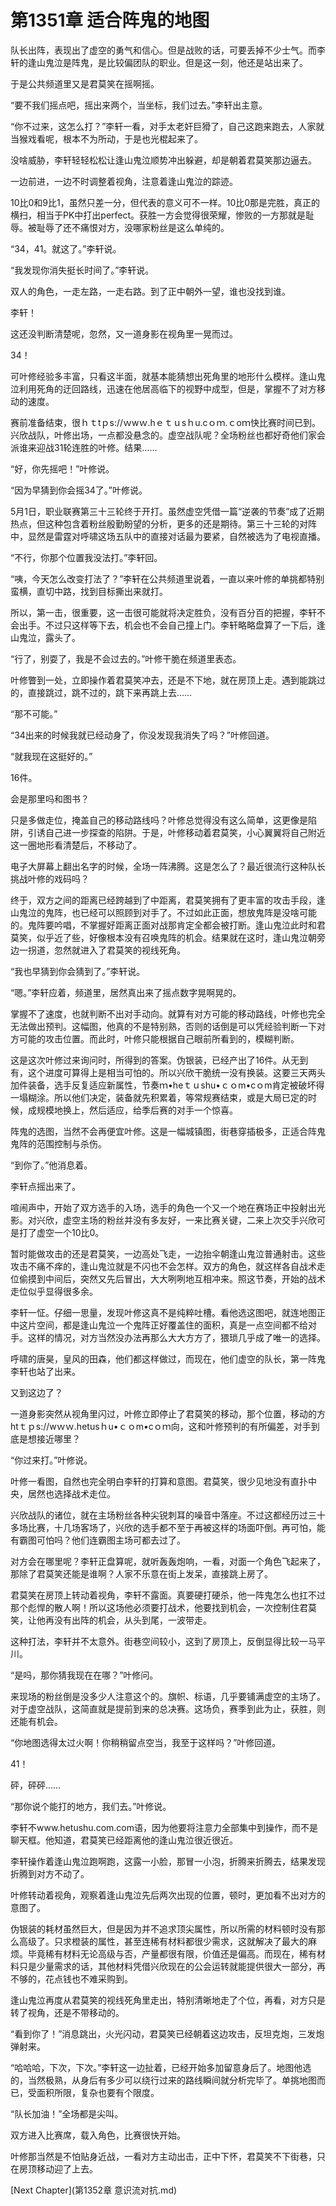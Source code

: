 # 第1351章 适合阵鬼的地图

队长出阵，表现出了虚空的勇气和信心。但是战败的话，可要丢掉不少士气。而李轩的逢山鬼泣是阵鬼，是比较偏团队的职业。但是这一刻，他还是站出来了。

于是公共频道里又是君莫笑在摇啊摇。

“要不我们摇点吧，摇出来两个，当坐标，我们过去。”李轩出主意。

“你不过来，这怎么打？”李轩一看，对手太老奸巨猾了，自己这跑来跑去，人家就当猴戏看呢，根本不为所动，于是也光棍起来了。

没啥威胁，李轩轻轻松松让逢山鬼泣顺势冲出躲避，却是朝着君莫笑那边逼去。

一边前进，一边不时调整着视角，注意着逢山鬼泣的踪迹。

10比0和9比1，虽然只差一分，但代表的意义可不一样。10比0那是完胜，真正的横扫，相当于PK中打出perfect。获胜一方会觉得很荣耀，惨败的一方那就是耻辱。被耻辱了还不痛恨对方，没哪家粉丝是这么单纯的。

“34，41。就这了。”李轩说。

“我发现你消失挺长时间了。”李轩说。

双人的角色，一走左路，一走右路。到了正中朝外一望，谁也没找到谁。

李轩！

这还没判断清楚呢，忽然，又一道身影在视角里一晃而过。

34！

可叶修经验多丰富，只看这半面，就基本能猜想出死角里的地形什么模样。逢山鬼泣利用死角的迂回路线，迅速在他居高临下的视野中成型，但是，掌握不了对方移动的速度。

赛前准备结束，很ｈｔtｐs://ｗwｗ.hｅｔｕsｈu.cｏｍ.ｃoｍ快比赛时间已到。兴欣战队，叶修出场，一点都没悬念的。虚空战队呢？全场粉丝也都好奇他们家会派谁来迎战31轮连胜的叶修。结果……

“好，你先摇吧！”叶修说。

“因为早猜到你会摇34了。”叶修说。

5月1日，职业联赛第三十三轮终于开打。虽然虚空凭借一篇“逆袭的节奏”成了近期热点，但这种包含着粉丝殷勤盼望的分析，更多的还是期待。第三十三轮的对阵中，显然是雷霆对呼啸这场五队中的直接对话最为要紧，自然被选为了电视直播。

“不行，你那个位置我没法打。”李轩回。

“咦，今天怎么改变打法了？”李轩在公共频道里说着，一直以来叶修的单挑都特别蛮横，直切中路，找到目标撕出来就打。

所以，第一击，很重要，这一击很可能就将决定胜负，没有百分百的把握，李轩不会出手。不过只这样等下去，机会也不会自己撞上门。李轩略略盘算了一下后，逢山鬼泣，露头了。

“行了，别耍了，我是不会过去的。”叶修干脆在频道里表态。

叶修瞥到一处，立即操作着君莫笑冲去，还是不下地，就在房顶上走。遇到能跳过的，直接跳过，跳不过的，跳下来再跳上去……

“那不可能。”

“34出来的时候我就已经动身了，你没发现我消失了吗？”叶修回道。

“就我现在这挺好的。”

16件。

会是那里吗和图书？

只是多做走位，掩盖自己的移动路线吗？叶修总觉得没有这么简单，这更像是陷阱，引诱自己进一步探查的陷阱。于是，叶修移动着君莫笑，小心翼翼将自己附近这一圈地形看清楚后，不移动了。

电子大屏幕上翻出名字的时候，全场一阵沸腾。这是怎么了？最近很流行这种队长挑战叶修的戏码吗？

终于，双方之间的距离已经跨越到了中距离，君莫笑拥有了更丰富的攻击手段，逢山鬼泣的鬼阵，也已经可以照顾到对手了。不过如此正面，想放鬼阵是没啥可能的。鬼阵要吟唱，不掌握好距离正面对战那肯定全都会被打断。逢山鬼泣此时和君莫笑，似乎近了些，好像根本没有召唤鬼阵的机会。结果就在这时，逢山鬼泣朝旁边一拐道，忽然就进入了君莫笑的视线死角。

“我也早猜到你会猜到了。”李轩说。

“嗯。”李轩应着，频道里，居然真出来了摇点数字晃啊晃的。

掌握不了速度，也就判断不出对手动向。就算有对方可能的移动路线，叶修也完全无法做出预判。这幅图，他真的不是特别熟，否则的话倒是可以凭经验判断一下对方可能的攻击位置。而此时，叶修只能根据自己眼前所看到的，模糊判断。

这是这次叶修过来询问时，所得到的答案。伪银装，已经产出了16件。从无到有，这个进度可算得上是相当可怕的。所以兴欣干脆统一没有换装。这要三天两头加件装备，选手反复适应新属性，节奏ｍ•heｔｕshu•ｃｏm•cｏm肯定被破坏得一塌糊涂。所以他们决定，装备就先积累着，等常规赛结束，或是大局已定的时候，成规模地换上，然后适应，给季后赛的对手一个惊喜。

阵鬼的选图，当然不会再便宜叶修。这是一幅城镇图，街巷穿插极多，正适合阵鬼鬼阵的范围控制与杀伤。

“到你了。”他消息着。

李轩点摇出来了。

喧闹声中，开始了双方选手的入场，选手的角色一个又一个地在赛场正中投射出光影。对兴欣，虚空主场的粉丝并没有多友好，一来比赛关键，二来上次交手兴欣可是打了虚空一个10比0。

暂时能做攻击的还是君莫笑，一边高处飞走，一边抬伞朝逢山鬼泣普通射击。这些攻击不痛不痒的，逢山鬼泣就是不闪也不会怎样。双方的角色，就这样各自战术走位偷摸到中间后，突然又先后冒出，大大咧咧地互相冲来。照这节奏，开始的战术走位似乎显得很多余。

李轩一怔。仔细一思量，发现叶修这真不是纯粹吐槽。看他选这图吧，就连地图正中这片空间，都是逢山鬼泣一个鬼阵正好覆盖住的面积，真是一点空间都不给对手。这样的情况，对方当然没办法再那么大大方方了，猥琐几乎成了唯一的选择。

呼啸的唐昊，皇风的田森，他们都这样做过，而现在，他们虚空的队长，第一阵鬼李轩也站了出来。

又到这边了？

一道身影突然从视角里闪过，叶修立即停止了君莫笑的移动，那个位置，移动的方htｔｐs://wｗｗ.hetusｈu•ｃｏm•cｏｍ向，这和叶修预判的有所偏差，对手到底是想接近哪里？

“你过来打。”叶修说。

叶修一看图，自然也完全明白李轩的打算和意图。君莫笑，很少见地没有直扑中央，居然也选择战术走位。

兴欣战队的诸位，就在主场粉丝各种尖锐刺耳的噪音中落座。不过这都经历过三十多场比赛，十几场客场了，兴欣的选手都不至于再被这样的场面吓倒。再可怕，能有霸图可怕吗？他们连霸图主场可都去过了。

对方会在哪里呢？李轩正盘算呢，就听轰轰炮响，一看，对面一个角色飞起来了，那除了君莫笑还能是谁啊？人家不乐意在街上发呆，直接跳上房了。

君莫笑在房顶上转动着视角，李轩不露面。真要硬打硬杀，他一阵鬼怎么也扛不过那个彪悍的散人啊！所以这场他必须要打战术，他要找到机会，一次控制住君莫笑，让他再没有出阵的机会，从头到尾，一波带走。

这种打法，李轩并不太意外。街巷空间较小，这到了房顶上，反倒显得比较一马平川。

“是吗，那你猜我现在在哪？”叶修问。

来现场的粉丝倒是没多少人注意这个的。旗帜、标语，几乎要铺满虚空的主场了。对于虚空战队，这简直就是提前到来的总决赛。这场负，赛季到此为止，获胜，则还能有机会。

“你地图选得太过火啊！你稍稍留点空当，我至于这样吗？”叶修回道。

41！

砰，砰砰……

“那你说个能打的地方，我们去。”叶修说。

李轩不www.hetushu.com.com语，因为他要将注意力全部集中到操作，而不是聊天框。他知道，君莫笑已经距离他的逢山鬼泣很近很近。

李轩操作着逢山鬼泣跑啊跑，这露一小脸，那冒一小泡，折腾来折腾去，结果发现折腾到对方不动了。

叶修转动着视角，观察着逢山鬼泣先后两次出现的位置，顿时，更加看不出对方的意图了。

伪银装的耗材虽然巨大，但是因为并不追求顶尖属性，所以所需的材料顿时没有那么高级了。只求橙装的属性，甚至连稀有材料都很少需求，这就解决了最大的麻烦。毕竟稀有材料无论高级与否，产量都很有限，价值还是偏高。而现在，稀有材料只是少量需求的话，其他材料凭借兴欣现在的公会运转就能提供很大一部分，再不够的，花点钱也不难采购到。

逢山鬼泣再度从君莫笑的视线死角里走出，特别清晰地走了个位，再看，对方只是转了视角，还是不带移动的。

“看到你了！”消息跳出，火光闪动，君莫笑已经朝着这边攻击，反坦克炮，三发炮弹射来。

“哈哈哈，下次，下次。”李轩这一边扯着，已经开始多加留意身后了。地图他选的，当然极熟，从身后有多少可以绕行过来的路线瞬间就分析完毕了。单挑地图而已，受面积所限，复杂也要有个限度。

“队长加油！”全场都是尖叫。

双方进入比赛席，载入角色，比赛很快开始。

叶修那当然是不怕贴身近战，一看对方主动出击，正中下怀，君莫笑不下街巷，只在房顶移动迎了上去。



[Next Chapter](第1352章 意识流对抗.md)